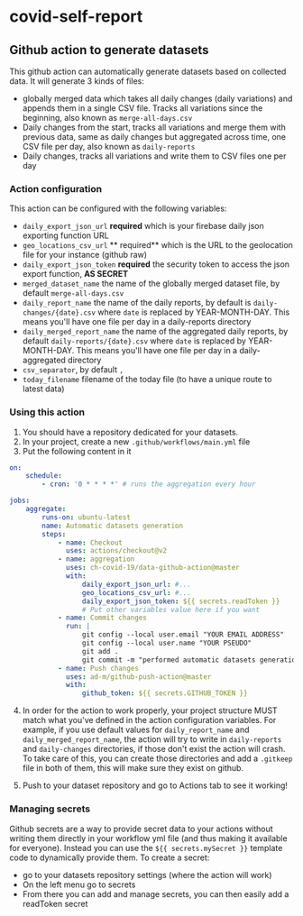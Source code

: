 # covid-self-report
## Github action to generate datasets

This github action can automatically generate datasets based on collected data. It will generate 3 kinds of files:
- globally merged data which takes all daily changes (daily variations) and appends them in a single CSV file. Tracks all variations since the beginning, also known as `merge-all-days.csv`
- Daily changes from the start, tracks all variations and merge them with previous data, same as daily changes but aggregated across time, one CSV file per day, also known as `daily-reports`
- Daily changes, tracks all variations and write them to CSV files one per day

### Action configuration
This action can be configured with the following variables:
- `daily_export_json_url` **required** which is your firebase daily json exporting function URL
- `geo_locations_csv_url` ** required** which is the URL to the geolocation file for your instance (github raw)
- `daily_export_json_token` **required** the security token to access the json export function, **AS SECRET**
- `merged_dataset_name` the name of the globally merged dataset file, by default `merge-all-days.csv`
- `daily_report_name` the name of the daily reports, by default is `daily-changes/{date}.csv` where `date` is replaced by YEAR-MONTH-DAY. This means you'll have one file per day in a daily-reports directory
- `daily_merged_report_name` the name of the aggregated daily reports, by default `daily-reports/{date}.csv` where `date` is replaced by YEAR-MONTH-DAY. This means you'll have one file per day in a daily-aggregated directory
- `csv_separator`, by default `,`
- `today_filename` filename of the today file (to have a unique route to latest data)

### Using this action
1. You should have a repository dedicated for your datasets.
2. In your project, create a new `.github/workflows/main.yml` file
3. Put the following content in it
```yml
on:
    schedule:
        - cron: '0 * * * *' # runs the aggregation every hour

jobs:
    aggregate:
        runs-on: ubuntu-latest
        name: Automatic datasets generation
        steps:
            - name: Checkout
              uses: actions/checkout@v2
            - name: aggregation
              uses: ch-covid-19/data-github-action@master
              with:
                  daily_export_json_url: #...
                  geo_locations_csv_url: #...
                  daily_export_json_token: ${{ secrets.readToken }}
                  # Put other variables value here if you want
            - name: Commit changes
              run: |
                  git config --local user.email "YOUR EMAIL ADDRESS"
                  git config --local user.name "YOUR PSEUDO"
                  git add .
                  git commit -m "performed automatic datasets generation"
            - name: Push changes
              uses: ad-m/github-push-action@master
              with:
                  github_token: ${{ secrets.GITHUB_TOKEN }}
```

4. In order for the action to work properly, your project structure MUST match what you've defined in the action configuration variables. For example, if you use default values for `daily_report_name` and `daily_merged_report_name`,
the action will try to write in `daily-reports` and `daily-changes` directories, if those don't exist the action will crash. To take care of this, you can create those directories and add a `.gitkeep` file in both of them, this will make sure they
exist on github.

5. Push to your dataset repository and go to Actions tab to see it working!

### Managing secrets
Github secrets are a way to provide secret data to your actions without writing them directly in your workflow yml file (and thus making it available for everyone). Instead you can use the `${{ secrets.mySecret }}` template code to dynamically provide them.
To create a secret:
- go to your datasets repository settings (where the action will work)
- On the left menu go to secrets
- From there you can add and manage secrets, you can then easily add a readToken secret
